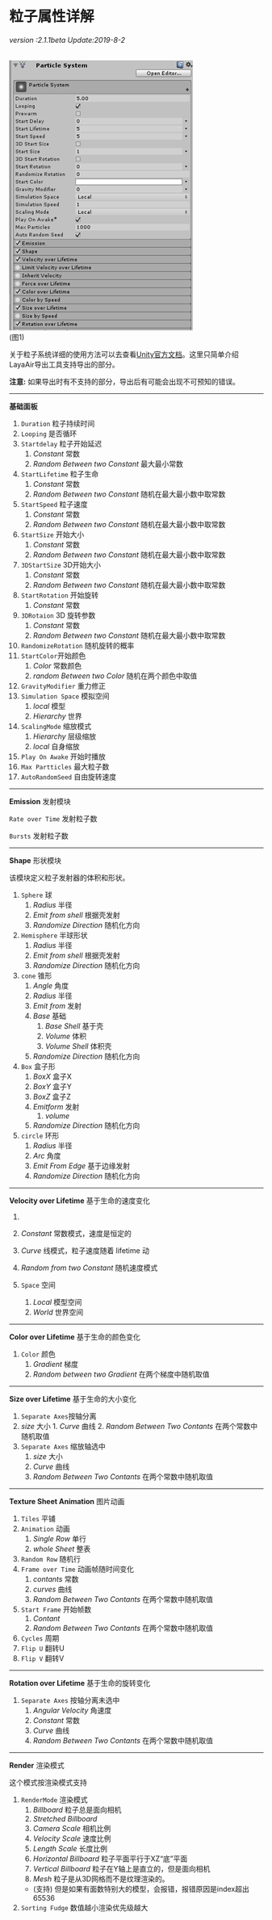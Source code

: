 # 粒子属性详解

###### *version :2.1.1beta   Update:2019-8-2*

![](img/1.png)<br>(图1)

关于粒子系统详细的使用方法可以去查看[Unity官方文档](https://docs.unity3d.com/Manual/PartSysReference.html)。这里只简单介绍LayaAir导出工具支持导出的部分。

**注意:** 如果导出时有不支持的部分，导出后有可能会出现不可预知的错误。

------

**基础面板**

1. `Duration` 粒子持续时间
2. `Looping` 是否循环
3. `Startdelay` 粒子开始延迟
   1. *Constant*  常数
   2. *Random Between two Constant*  最大最小常数 
4. `StartLifetime` 粒子生命
   1. *Constant*  常数
   2. *Random Between two Constant* 随机在最大最小数中取常数
5. `StartSpeed` 粒子速度
   1. *Constant*  常数 
   2. *Random Between two Constant* 随机在最大最小数中取常数
6. `StartSize` 开始大小
   1. *Constant* 常数
   2. *Random Between two Constant* 随机在最大最小数中取常数 
7. `3DStartSize` 3D开始大小
   1. *Constant*  常数
   2. *Random Between two Constant* 随机在最大最小数中取常数
8. `StartRotation` 开始旋转 
   1. *Constant*  常数
9. `3DRotaion` 3D 旋转参数
   1. *Constant*  常数 
   2. *Random Between two Constant*  随机在最大最小数中取常数
10. `RandomizeRotation` 随机旋转的概率 
11. `StartColor`开始颜色
    1. *Color*  常数颜色
    2. *random Between two Color*  随机在两个颜色中取值
12. `GravityModifier` 重力修正
13. `Simulation Space` 模拟空间
    1. *local*  模型
    2. *Hierarchy*  世界 
14. `ScalingMode` 缩放模式
    1. *Hierarchy*  层级缩放
    2. *local*  自身缩放
15. `Play On Awake` 开始时播放
16. `Max Partticles` 最大粒子数
17. `AutoRandomSeed` 自由旋转速度

------

**Emission** 发射模块

`Rate over Time` 发射粒子数

`Bursts` 发射粒子数

------

**Shape** 形状模块

该模块定义粒子发射器的体积和形状。

1. `Sphere` 球
      1. *Radius*  半径
      2. *Emit from shell*  根据壳发射
      3. *Randomize Direction*  随机化方向
2. `Hemisphere` 半球形状
      1. *Radius* 半径 
      2. *Emit from shell* 根据壳发射
      3. *Randomize Direction* 随机化方向
3. `cone` 锥形
   1. *Angle*  角度
   2. *Radius*  半径
   3. *Emit from*  发射
   4. *Base*  基础 
         1. *Base Shell*  基于壳
         2. *Volume*  体积
         3. *Volume Shell*  体积壳 
   5. *Randomize Direction*  随机化方向 
4. `Box` 盒子形
      1. *BoxX*  盒子X 
      2. *BoxY*  盒子Y
      3. *BoxZ*  盒子Z	
      4. *Emitform*  发射
            1. *volume*
      5. *Randomize Direction*  随机化方向
5. `circle` 环形
      1.   *Radius*  半径
      2.   *Arc*  角度
      3.   *Emit From Edge*  基于边缘发射
      4.   *Randomize Direction*  随机化方向

------

**Velocity over Lifetime**  基于生命的速度变化

1. 
   
   1.   *Constant*  常数模式，速度是恒定的
   2.   *Curve*  线模式，粒子速度随着 lifetime 动
   3.   *Random from two Constant*  随机速度模式
2. `Space` 空间
   1.  *Local*  模型空间
   2.  *World*  世界空间

------

**Color over Lifetime** 基于生命的颜色变化

1. `Color` 颜色
   1.  *Gradient*  梯度
   2.  *Random between two Gradient*  在两个梯度中随机取值

------

**Size over Lifetime** 基于生命的大小变化

1.  `Separate Axes`按轴分离
   1.  *size*  大小
      1.  *Curve*  曲线
      2.  *Random Between Two Contants*  在两个常数中随机取值
2. `Separate Axes` 缩放轴选中
   1.   *size*   大小
      1.   *Curve*  曲线
      2.   *Random Between Two Contants*  在两个常数中随机取值

------

**Texture Sheet Animation** 图片动画

1. `Tiles` 平铺
2. `Animation` 动画
   1.   *Single Row*  单行
   2.   *whole Sheet*  整表
3. `Random Row` 随机行
4. `Frame over Time` 动画帧随时间变化
   1.  *contants* 常数
   2.  *curves*  曲线
   3.  *Random Between Two Contants*  在两个常数中随机取值
5. `Start Frame` 开始帧数
   1.   *Contant*
   2.   *Random Between Two Contants* 在两个常数中随机取值
6. `Cycles` 周期
7. `Flip U` 翻转U
8. `Flip V` 翻转V

------

**Rotation over Lifetime** 基于生命的旋转变化

1. `Separate Axes` 按轴分离未选中 
   1. *Angular Velocity*  角速度 
   2. *Constant*  常数 
   3. *Curve*  曲线 
   4. *Random Between Two Contants*  在两个常数中随机取值



------

**Render** 渲染模式

这个模式按渲染模式支持

1. `RenderMode` 渲染模式
   1.  *Billboard*  粒子总是面向相机
   2.  *Stretched Billboard*
      1.   *Camera Scale*  相机比例
      2.   *Velocity Scale*  速度比例
      3.   *Length Scale*   长度比例
   3.   *Horizontal Billboard*   粒子平面平行于XZ“底”平面
   4.   *Vertical Billboard*  粒子在Y轴上是直立的，但是面向相机
   5.   *Mesh*  粒子是从3D网格而不是纹理渲染的。
      - (支持) 但是如果有面数特别大的模型，会报错，报错原因是index超出65536
2. `Sorting Fudge` 数值越小渲染优先级越大

